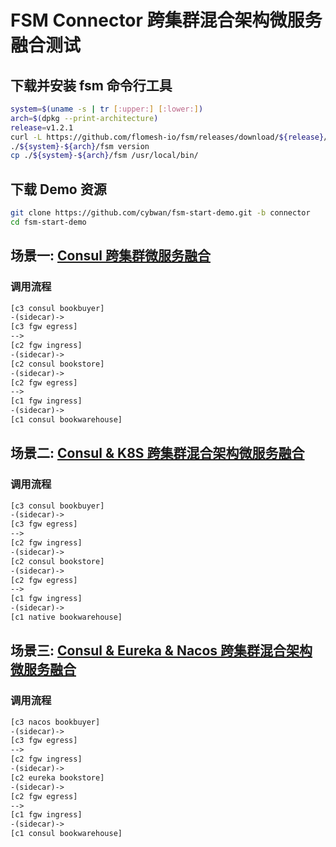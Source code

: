 

# FSM Connector 跨集群混合架构微服务融合测试

## 下载并安装 fsm 命令行工具

```bash
system=$(uname -s | tr [:upper:] [:lower:])
arch=$(dpkg --print-architecture)
release=v1.2.1
curl -L https://github.com/flomesh-io/fsm/releases/download/${release}/fsm-${release}-${system}-${arch}.tar.gz | tar -vxzf -
./${system}-${arch}/fsm version
cp ./${system}-${arch}/fsm /usr/local/bin/
```

## 下载 Demo 资源

```bash
git clone https://github.com/cybwan/fsm-start-demo.git -b connector
cd fsm-start-demo
```

## 场景一: [Consul 跨集群微服务融合](scenarios.1.md)

### **调用流程**

```html
[c3 consul bookbuyer] 
-(sidecar)-> 
[c3 fgw egress] 
--> 
[c2 fgw ingress] 
-(sidecar)-> 
[c2 consul bookstore] 
-(sidecar)-> 
[c2 fgw egress] 
--> 
[c1 fgw ingress] 
-(sidecar)-> 
[c1 consul bookwarehouse]
```

## 场景二: [Consul & K8S 跨集群混合架构微服务融合](scenarios.2.md)

### **调用流程**

```html
[c3 consul bookbuyer] 
-(sidecar)-> 
[c3 fgw egress] 
--> 
[c2 fgw ingress] 
-(sidecar)-> 
[c2 consul bookstore] 
-(sidecar)-> 
[c2 fgw egress] 
--> 
[c1 fgw ingress] 
-(sidecar)-> 
[c1 native bookwarehouse]
```

## 场景三: [Consul & Eureka & Nacos 跨集群混合架构微服务融合](scenarios.3.md)

### **调用流程**

```html
[c3 nacos bookbuyer] 
-(sidecar)-> 
[c3 fgw egress] 
--> 
[c2 fgw ingress] 
-(sidecar)-> 
[c2 eureka bookstore] 
-(sidecar)-> 
[c2 fgw egress] 
--> 
[c1 fgw ingress] 
-(sidecar)-> 
[c1 consul bookwarehouse]
```
